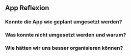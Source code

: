 ## App Reflexion
### Konnte die App wie geplant umgesetzt werden?

### Was konnte nicht umgesetzt werden und warum?


### Wie hätten wir uns besser organisieren können?

